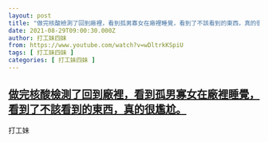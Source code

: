 ```yaml
---
layout: post
title: "做完核酸檢測了回到廠裡，看到孤男寡女在廠裡睡覺，看到了不該看到的東西，真的很尷尬。"
date: 2021-08-29T09:00:30.000Z
author: 打工妹四妹
from: https://www.youtube.com/watch?v=wDltrkKSpiU
tags: [ 打工妹四妹 ]
categories: [ 打工妹四妹 ]
---
```

<!--1630227630000-->
[做完核酸檢測了回到廠裡，看到孤男寡女在廠裡睡覺，看到了不該看到的東西，真的很尷尬。](https://www.youtube.com/watch?v=wDltrkKSpiU)
------

<div>
打工妹
</div>
